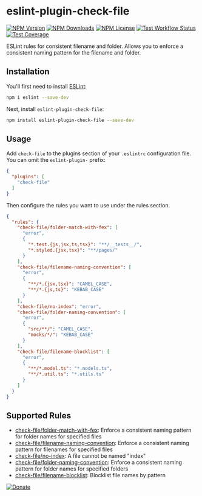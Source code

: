 # eslint-plugin-check-file

[![NPM Version][npm-image]][downloads-url]
[![NPM Downloads][downloads-image]][downloads-url]
[![NPM License][license-image]][downloads-url]
[![Test Workflow Status][test-workflow-image]][workflow-url]
[![Test Coverage][test-coverage-image]][test-coverage-url]


ESLint rules for consistent filename and folder. Allows you to enforce a consistent naming pattern for the filename and folder.

## Installation

You'll first need to install [ESLint](https://eslint.org/):

```sh
npm i eslint --save-dev
```

Next, install
`eslint-plugin-check-file`:

```sh
npm install eslint-plugin-check-file --save-dev
```

## Usage

Add `check-file` to the plugins section of your `.eslintrc` configuration file. You can omit the `eslint-plugin-` prefix:

```json
{
  "plugins": [
    "check-file"
  ]
}
```


Then configure the rules you want to use under the rules section.

```json
{
  "rules": {
    "check-file/folder-match-with-fex": [
      "error",
      {
        "*.test.{js,jsx,ts,tsx}": "**/__tests__/",
        "*.styled.{jsx,tsx}": "**/pages/"
      }
    ],
    "check-file/filename-naming-convention": [
      "error",
      {
        "**/*.{jsx,tsx}": "CAMEL_CASE",
        "**/*.{js,ts}": "KEBAB_CASE"
      }
    ],
    "check-file/no-index": "error",
    "check-file/folder-naming-convention": [
      "error",
      {
        "src/**/": "CAMEL_CASE",
        "mocks/*/": "KEBAB_CASE"
      }
    ],
    "check-file/filename-blocklist": [
      "error",
      {
        "**/*.model.ts": "*.models.ts",
        "**/*.util.ts": "*.utils.ts"
      }
    ]
  }
}
```

## Supported Rules

- [check-file/folder-match-with-fex](docs/rules/folder-match-with-fex.md): Enforce a consistent naming pattern for folder names for specified files
- [check-file/filename-naming-convention](docs/rules/filename-naming-convention.md): Enforce a consistent naming pattern for filenames for specified files
- [check-file/no-index](docs/rules/no-index.md): A file cannot be named "index"
- [check-file/folder-naming-convention](docs/rules/folder-naming-convention.md): Enforce a consistent naming pattern for folder names for specified folders
- [check-file/filename-blocklist](docs/rules/filename-blocklist.md): Blocklist file names by pattern

[![Donate][ko-fi-image]][ko-fi-url]

[npm-image]: https://img.shields.io/npm/v/eslint-plugin-check-file.svg
[downloads-image]: https://img.shields.io/npm/dm/eslint-plugin-check-file.svg
[license-image]: https://img.shields.io/npm/l/eslint-plugin-check-file
[test-workflow-image]: https://img.shields.io/github/actions/workflow/status/DukeLuo/eslint-plugin-check-file/test.yml?label=test
[test-coverage-image]: https://img.shields.io/codecov/c/gh/DukeLuo/eslint-plugin-check-file
[ko-fi-image]: https://ko-fi.com/img/githubbutton_sm.svg

[downloads-url]: https://www.npmjs.com/package/eslint-plugin-check-file
[workflow-url]: https://github.com/DukeLuo/eslint-plugin-check-file/actions
[test-coverage-url]: https://app.codecov.io/gh/DukeLuo/eslint-plugin-check-file
[ko-fi-url]: https://ko-fi.com/dukeluo
